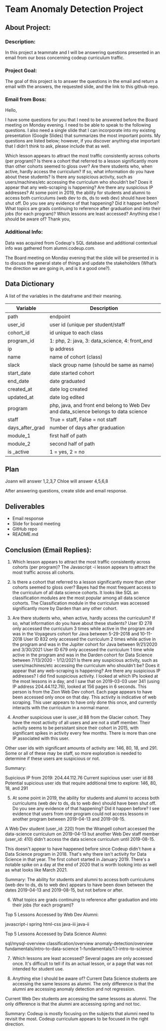 # Team Anomaly Detection Project
## About Project:
### Description:
In this project a teammate and I will be answering questions presented in an email from our boss concerning codeup curriculum traffic.

### Project Goal:
The goal of this project is to answer the questions in the email and return a email with the answers, the requested slide, and the link to this github repo.

### Email from Boss:
Hello,

I have some questions for you that I need to be answered before the Board meeting on Monday evening. I need to be able to speak to the following questions. I also need a single slide that I can incorporate into my existing presentation (Google Slides) that summarizes the most important points. My questions are listed below; however, if you discover anything else important that I didn’t think to ask, please include that as well.

Which lesson appears to attract the most traffic consistently across cohorts (per program)?
Is there a cohort that referred to a lesson significantly more than other cohorts seemed to gloss over?
Are there students who, when active, hardly access the curriculum? If so, what information do you have about these students?
Is there any suspicious activity, such as users/machines/etc accessing the curriculum who shouldn’t be? Does it appear that any web-scraping is happening? Are there any suspicious IP addresses?
At some point in 2019, the ability for students and alumni to access both curriculums (web dev to ds, ds to web dev) should have been shut off. Do you see any evidence of that happening? Did it happen before?
What topics are grads continuing to reference after graduation and into their jobs (for each program)?
Which lessons are least accessed?
Anything else I should be aware of?
Thank you,


### Additional Info:
Data was acquired from Codeup's SQL database and additional contextual info was gathered from alumni.codeup.com.

The Board meeting on Monday evening that the slide will be presented in is to discuss the general state of things and update the stakeholders (What’s the direction we are going in, and is it a good one?).

## Data Dictionary 
A list of the variables in the dataframe and their meaning. 

| Variable       | Description                         |
| -------------- | ----------------------------------- |
|     path          | endpoint |
|user_id| user id (unique per student/staff|
|cohort_id|id unique to each class|
|program_id|1: php, 2: java, 3: data_science, 4: front_end|
|ip|ip address|
|name|name of cohort (class)|
|slack|slack group name (should be same as name)|
|start_date|date started cohort|
|end_date|date graduated|
|created_at|date log created|
|updated_at|date log edited|
|program|php, java, and front end belong to Web Dev and data_science belongs to data science|
|staff|True = staff, False = not staff|
|days_after_grad|number of days after graduation|
|module_1|first half of path|
|module_2|second half of path|
|is _active|1 = yes, 2 = no|

## Plan 
Joann will answer 1,2,3,7
Chloe will answer 4,5,6,8

After answering questions, create slide and email response. 

## Deliverables 
- Email response
- Slide for board meeting
- GitHub repo
- README.md

## Conclusion (Email Replies):
1. Which lesson appears to attract the most traffic consistently across cohorts (per program)?
The Javascript -i lesson appears to attract the most traffic across all cohorts.

2. Is there a cohort that referred to a lesson significantly more than other cohorts seemed to gloss over?
Bayes had the most frequent access to the curriculum of all data science cohorts. It looks like SQL an classification modules are the most popular among all data science cohorts. The Classification module in the curriculum was accessed significantly more by Darden than any other cohort.

3. Are there students who, when active, hardly access the curriculum? If so, what information do you have about these students?
User ID 278 only accessed the curriculum 3 times while active in the program and was in the Voyageurs cohort for Java between 5-29-2018 and 10-11-2018
User ID 832 only accessed the curriculum 2 times while active in the program and was in the Jupiter cohort for Java between 9/21/2020 and 3/30/2021
User ID 679 only accessed the curriculum 1 time while active in the program and was in the Darden cohort for Data Science between 7/13/2020 - 1/12/2021
Is there any suspicious activity, such as users/machines/etc accessing the curriculum who shouldn’t be? Does it appear that any web-scraping is happening? Are there any suspicious IP addresses?
I did find suspicious activity. I looked at which IPs looked at the most lessons in a day, and I saw that on 2019-03-03 user 341 (using IP address 204.44.112.76), looked at 156 pages in 6 seconds. This person is from the Zion Web Dev cohort. Each page appears to have been accessed only once on that day. This activity is indicative of web scraping. This user appears to have only done this once, and currently interacts with the curriculum in a normal manor.

4. Another suspicious user is user_id 88 from the Glacier cohort. They have the most activity of all users and are not a staff member. Their activity seems to be persistant since their cohort in 2015, with significant spikes in activity every few months. There is more than one IP associated with this user.

Other user ids with significant amounts of activity are: 146, 80, 18, and 291. Some or all of these may be staff, so more exploration is needed to determine if these users are suspicious or not.

Summary:

Supicious IP from 2019: 204.44.112.76 Current supicious user: user id 88 Potential supicious user ids that require additional time to explore: 146, 80, 18, and 291

5. At some point in 2019, the ability for students and alumni to access both curriculums (web dev to ds, ds to web dev) should have been shut off. Do you see any evidence of that happening? Did it happen before?
I see evidence that users from one program could not access lessons in another program between 2019-04-13 and 2019-08-15.

A Web Dev student (user_id: 220) from the Wrangell cohort accessed the data-science curriculum on 2019-04-13 but another Web Dev staff member (user_id: 410) didn't access the data science curriculum until 2019-08-15.

This doesn't appear to have happened before since Codeup didn't have a Data Science program in 2018. That's why there isn't activity for Data Science in that year. The first cohort started in January 2019. There's a notable spike on a day at the end of 2020 that is worth looking into as well as what looks like March 2021.

Summary: The ability for students and alumni to access both curriculums (web dev to ds, ds to web dev) appears to have been down between the dates 2019-04-13 and 2019-08-15, but not before or after.

6. What topics are grads continuing to reference after graduation and into their jobs (for each program)?

Top 5 Lessons Accessed by Web Dev Alumni:

javascript-i
spring
html-css
java-iii
java-ii

Top 5 Lessons Accessed by Data Science Alumni:

sql/mysql-overview
classification/overview
anomaly-detection/overview
fundamentals/intro-to-data-science
1-fundamentals/1.1-intro-to-science

7. Which lessons are least accessed?
Several pages are only accessed once. It's difficult to tell if its an actual lesson, or a page that was not intended for student use.

8. Anything else I should be aware of?
Current Data Science students are accessing the same lessons as alumni. The only difference is that the alumni are accessing anomaly detection and not regression.

Current Web Dev students are accessing the same lessons as alumni. The only difference is that the alumni are accessing spring and not toc.

Summary: Codeup is mostly focusing on the subjects that alumni need to revisit the most. Codeup curriculum appears to be focused in the right direction.

